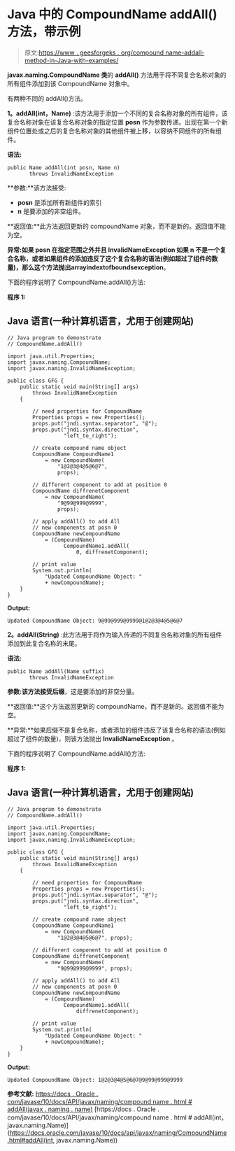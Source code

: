 # Java 中的 CompoundName addAll()方法，带示例

> 原文:[https://www . geesforgeks . org/compound name-addall-method-in-Java-with-examples/](https://www.geeksforgeeks.org/compoundname-addall-method-in-java-with-examples/)

**javax.naming.CompoundName 类**的 **addAll()** 方法用于将不同复合名称对象的所有组件添加到该 CompoundName 对象中。

有两种不同的 addAll()方法。

**1。addAll(int，Name)** :该方法用于添加一个不同的复合名称对象的所有组件，该复合名称对象在该复合名称对象的指定位置 **posn** 作为参数传递。出现在第一个新组件位置处或之后的复合名称对象的其他组件被上移，以容纳不同组件的所有组件。

**语法:**

```
public Name addAll(int posn, Name n)
       throws InvalidNameException
```

**参数:**该方法接受:

*   **posn** 是添加所有新组件的索引
*   **n** 是要添加的非空组件。

**返回值:**此方法返回更新的 compoundName 对象，而不是新的。返回值不能为空。

**异常:**如果 posn 在指定范围之外并且 InvalidNameException 如果 n 不是一个复合名称，或者如果组件的添加违反了这个复合名称的语法(例如超过了组件的数量)，那么这个方法抛出**arrayindextofboundsexception**。

下面的程序说明了 CompoundName.addAll()方法:

**程序 1:**

## Java 语言(一种计算机语言，尤用于创建网站)

```
// Java program to demonstrate
// CompoundName.addAll()

import java.util.Properties;
import javax.naming.CompoundName;
import javax.naming.InvalidNameException;

public class GFG {
    public static void main(String[] args)
        throws InvalidNameException
    {

        // need properties for CompoundName
        Properties props = new Properties();
        props.put("jndi.syntax.separator", "@");
        props.put("jndi.syntax.direction",
                  "left_to_right");

        // create compound name object
        CompoundName CompoundName1
            = new CompoundName(
                "1@2@3@4@5@6@7",
                props);

        // different component to add at position 0
        CompoundName diffrenetComponent
            = new CompoundName(
                "9@99@999@9999",
                props);

        // apply addAll() to add All
        // new components at posn 0
        CompoundName newCompoundName
            = (CompoundName)
                  CompoundName1.addAll(
                      0, diffrenetComponent);

        // print value
        System.out.println(
            "Updated CompoundName Object: "
            + newCompoundName);
    }
}
```

**Output:**

```
Updated CompoundName Object: 9@99@999@9999@1@2@3@4@5@6@7
```

**2。addAll(String)** :此方法用于将作为输入传递的不同复合名称对象的所有组件添加到此复合名称的末尾。

**语法:**

```
public Name addAll(Name suffix)
       throws InvalidNameException
```

**参数:**该方法接受**后缀**，这是要添加的非空分量。

**返回值:**这个方法返回更新的 compoundName，而不是新的。返回值不能为空。

**异常:**如果后缀不是复合名称，或者添加的组件违反了该复合名称的语法(例如超过了组件的数量)，则该方法抛出 **InvalidNameException** 。

下面的程序说明了 CompoundName.addAll()方法:

**程序 1:**

## Java 语言(一种计算机语言，尤用于创建网站)

```
// Java program to demonstrate
// CompoundName.addAll()

import java.util.Properties;
import javax.naming.CompoundName;
import javax.naming.InvalidNameException;

public class GFG {
    public static void main(String[] args)
        throws InvalidNameException
    {

        // need properties for CompoundName
        Properties props = new Properties();
        props.put("jndi.syntax.separator", "@");
        props.put("jndi.syntax.direction",
                  "left_to_right");

        // create compound name object
        CompoundName CompoundName1
            = new CompoundName(
                "1@2@3@4@5@6@7", props);

        // different component to add at position 0
        CompoundName diffrenetComponent
            = new CompoundName(
                "9@99@999@9999", props);

        // apply addAll() to add All
        // new components at posn 0
        CompoundName newCompoundName
            = (CompoundName)
                  CompoundName1.addAll(
                      diffrenetComponent);

        // print value
        System.out.println(
            "Updated CompoundName Object: "
            + newCompoundName);
    }
}
```

**Output:**

```
Updated CompoundName Object: 1@2@3@4@5@6@7@9@99@999@9999
```

**参考文献:**
[https://docs . Oracle . com/javase/10/docs/API/javax/naming/compound name . html # addAll(javax . naming . name)](https://docs.oracle.com/javase/10/docs/api/javax/naming/CompoundName.html#addAll(javax.naming.Name))
[https://docs . Oracle . com/javase/10/docs/API/javax/naming/compound name . html # addAll(int，javax.naming.Name)](https://docs.oracle.com/javase/10/docs/api/javax/naming/CompoundName.html#addAll(int, javax.naming.Name))